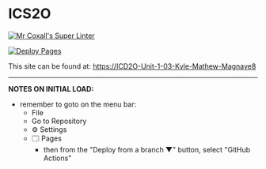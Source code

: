 # ICS2O

[![Mr Coxall's Super Linter](https://github.com/MTHS-ICD2O-1-2024/ICD2O-Unit-1-03-Kyle-Mathew-Magnaye8/workflows/Mr%20Coxall's%20Super%20Linter/badge.svg)](https://github.com/MTHS-ICD2O-1-2024/ICD2O-Unit-1-03-Kyle-Mathew-Magnaye8/actions)

[![Deploy Pages](https://github.com/MTHS-ICD2O-1-2024/ICD2O-Unit-1-03-Kyle-Mathew-Magnaye8/workflows/Deploy%20Pages/badge.svg)](https://github.com/MTHS-ICD2O-1-2024/ICD2O-Unit-1-03-Kyle-Mathew-Magnaye8/actions)

This site can be found at: [https://ICD2O-Unit-1-03-Kyle-Mathew-Magnaye8](https://ICD2O-Unit-1-03-Kyle-Mathew-Magnaye8)

---

**NOTES ON INITIAL LOAD:**
- remember to goto on the menu bar:
  - File
  - Go to Repository
  - ⚙ Settings
  - 🗔 Pages
    - then from the "Deploy from a branch ▼" button, select "GitHub Actions"
